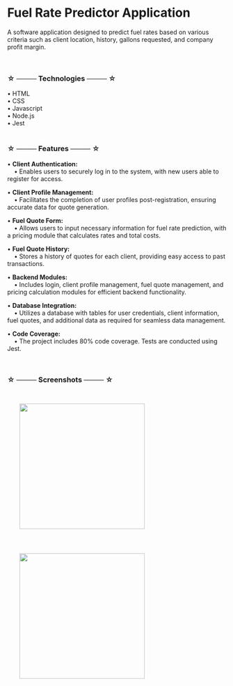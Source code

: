 # Fuel Rate Predictor Application

A software application designed to predict fuel rates based on various criteria such as client location, history, gallons requested, and company profit margin.

<br>

### ☆ ──── Technologies ──── ☆

• HTML <br>
• CSS <br>
• Javascript <br>
• Node.js <br>
• Jest <br>
<br>

### ☆ ──── Features ──── ☆

• **Client Authentication:**  
&nbsp;&nbsp;&nbsp;&nbsp;• Enables users to securely log in to the system, with new users able to register for access.

• **Client Profile Management:**  
&nbsp;&nbsp;&nbsp;&nbsp;• Facilitates the completion of user profiles post-registration, ensuring accurate data for quote generation.

• **Fuel Quote Form:**  
&nbsp;&nbsp;&nbsp;&nbsp;• Allows users to input necessary information for fuel rate prediction, with a pricing module that calculates rates and total costs.

• **Fuel Quote History:**  
&nbsp;&nbsp;&nbsp;&nbsp;• Stores a history of quotes for each client, providing easy access to past transactions.

• **Backend Modules:**  
&nbsp;&nbsp;&nbsp;&nbsp;• Includes login, client profile management, fuel quote management, and pricing calculation modules for efficient backend functionality.

• **Database Integration:**  
&nbsp;&nbsp;&nbsp;&nbsp;• Utilizes a database with tables for user credentials, client information, fuel quotes, and additional data as required for seamless data management.

• **Code Coverage:**  
&nbsp;&nbsp;&nbsp;&nbsp;• The project includes 80% code coverage. Tests are conducted using Jest.

<br>

### ☆ ──── Screenshots ──── ☆

 <div>
    <img style = "width: 30vw; margin: 2em;" src = "thumbnails/fuelquoteform.png">
    <img style = "width: 30vw; margin: 2em;" src = "thumbnails/fuelquotehistory.png">
</div>
 <br>

